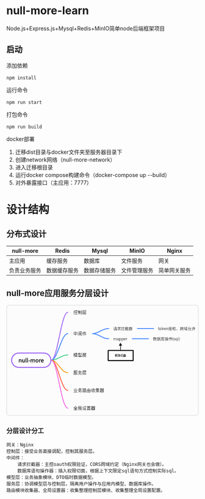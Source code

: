 # null-more-learn
Node.js+Express.js+Mysql+Redis+MinIO简单node后端框架项目
## 启动
添加依赖
```
npm install
```
运行命令

```
npm run start
```
打包命令

```
npm run build
```

docker部署
1. 迁移dist目录与docker文件夹至服务器目录下
2. 创建network网络（null-more-network）
3. 进入迁移根目录
4. 运行docker compose构建命令（docker-compose up --build）
5. 对外暴露接口（主应用：7777）


# 设计结构
## 分布式设计
| null-more | Redis | Mysql | MinIO | Nginx |
| -------- | -------- | -------- | -------- | -------- |
| 主应用 | 缓存服务 | 数据库 | 文件服务 | 网关 |
| 负责业务服务 | 数据缓存服务 | 数据存储服务 | 文件管理服务 | 简单网关服务 |
## null-more应用服务分层设计
![Alt Text](public/application.png)
### 分层设计分工
    网关：Nginx
    控制层：接受业务直接调配，控制其服务层。
    中间件：
        请求拦截器：主控oauth权限验证，CORS跨域约定（Nginx网关也会做）。
        数据库语句操作器：插入权限切面，根据上下文限定sql语句方式控制实际sql。
    模型层：业务抽象模块、DTO临时数据模型。
    服务层：协调模型层与控制层，隔离用户操作与应用内模型、数据库操作。
    路由模块收集器、全局设置器：收集整理控制层模块、收集整理全局设置配置。